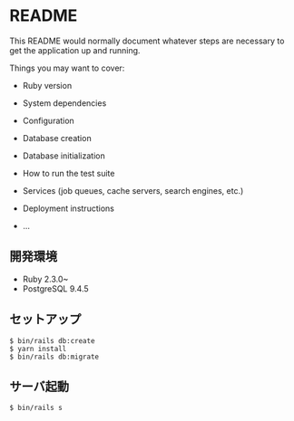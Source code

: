 # README

This README would normally document whatever steps are necessary to get the
application up and running.

Things you may want to cover:

* Ruby version

* System dependencies

* Configuration

* Database creation

* Database initialization

* How to run the test suite

* Services (job queues, cache servers, search engines, etc.)

* Deployment instructions

* ...

## 開発環境
- Ruby 2.3.0~
- PostgreSQL 9.4.5

## セットアップ

```
$ bin/rails db:create
$ yarn install
$ bin/rails db:migrate
```


## サーバ起動

```
$ bin/rails s
```
